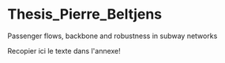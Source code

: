 # Thesis_Pierre_Beltjens
Passenger flows, backbone and robustness in subway networks

Recopier ici le texte dans l'annexe!
